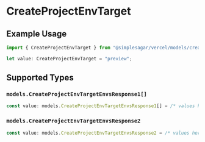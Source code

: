 # CreateProjectEnvTarget

## Example Usage

```typescript
import { CreateProjectEnvTarget } from "@simplesagar/vercel/models/createprojectenvop.js";

let value: CreateProjectEnvTarget = "preview";
```

## Supported Types

### `models.CreateProjectEnvTargetEnvsResponse1[]`

```typescript
const value: models.CreateProjectEnvTargetEnvsResponse1[] = /* values here */
```

### `models.CreateProjectEnvTargetEnvsResponse2`

```typescript
const value: models.CreateProjectEnvTargetEnvsResponse2 = /* values here */
```

